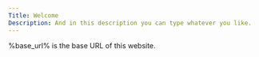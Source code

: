 ```yaml
---
Title: Welcome
Description: And in this description you can type whatever you like.
---
```


%base_url% is the base URL of this website.
